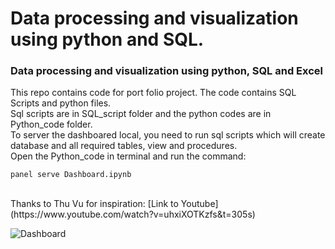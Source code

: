 # Data processing and visualization using python and SQL.
### Data processing and visualization using python, SQL and Excel
This repo contains code for port folio project. The code contains SQL Scripts and python files.
<br>
Sql scripts are in SQL_script folder and the python codes are in Python_code folder. 
<br>
To server the dashboared local, you need to run sql scripts which will create database and all required tables, view and procedures.
<br>
Open the Python_code in terminal and run the command:
<br>
```
panel serve Dashboard.ipynb
```
<br>
Thanks to Thu Vu for inspiration: [Link to Youtube](https://www.youtube.com/watch?v=uhxiXOTKzfs&t=305s)

![Dashboard](https://user-images.githubusercontent.com/55706749/175820820-cccdd973-f929-4a7d-b1cd-5f031520f450.png)



